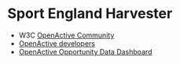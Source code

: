 # Sport England Harvester

* W3C [OpenActive Community](https://www.w3.org/community/openactive/)
* [OpenActive developers](https://developer.openactive.io/)
* [OpenActive Opportunity Data Dashboard](https://status.openactive.io/)